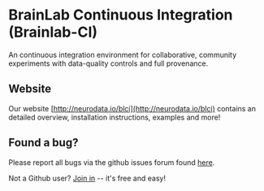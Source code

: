 # BrainLab Continuous Integration (Brainlab-CI)

An continuous integration environment for collaborative, community experiments
with data-quality controls and full provenance.

## Website
Our website [http://neurodata.io/blci](http://neurodata.io/blci)
contains an detailed overview, installation instructions,
examples and more!

## Found a bug?
Please report all bugs via the github issues forum found
[here](https://github.com/neurodata/blci/issues/new).

Not a Github user? [Join in](https://github.com/join) -- it's free and easy!
